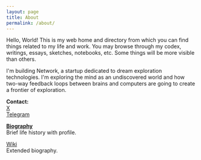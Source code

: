 ```yaml
---
layout: page
title: About
permalink: /about/
---
```


Hello, World! This is my web home and directory from which you can find things related to my life and work. You may browse through my codex, writings, essays, sketches, notebooks, etc. Some things will be more visible than others.

I'm building Network, a startup dedicated to dream exploration technologies. I'm exploring the mind as an undiscovered world and how two-way feedback loops between brains and computers are going to create a frontier of exploration.

**Contact:**
<br>
[X](https://x.com/linkd)
<br>
[Telegram](https://t.me/linkdaniel)

[**Biography**](/biography)
<br>
Brief life history with profile.

<a href="https://wiki.linkdaniel.org">Wiki</a>
<br>
Extended biography.
